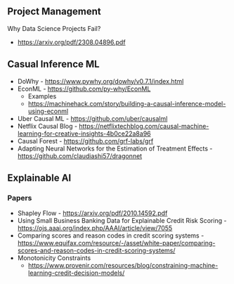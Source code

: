 ## Project Management
Why Data Science Projects Fail?
-   https://arxiv.org/pdf/2308.04896.pdf

## Casual Inference ML
- DoWhy - https://www.pywhy.org/dowhy/v0.7.1/index.html
- EconML - https://github.com/py-why/EconML
  -  Examples
  -    https://machinehack.com/story/building-a-causal-inference-model-using-econml
- Uber Causal ML - https://github.com/uber/causalml
- Netflix Causal Blog - https://netflixtechblog.com/causal-machine-learning-for-creative-insights-4b0ce22a8a96
- Causal Forest - https://github.com/grf-labs/grf
- Adapting Neural Networks for the Estimation of Treatment Effects - https://github.com/claudiashi57/dragonnet

## Explainable AI
### Papers
- Shapley Flow - https://arxiv.org/pdf/2010.14592.pdf     
- Using Small Business Banking Data for Explainable Credit Risk Scoring - https://ojs.aaai.org/index.php/AAAI/article/view/7055      
- Comparing scores and reason codes in credit scoring systems - https://www.equifax.com/resource/-/asset/white-paper/comparing-scores-and-reason-codes-in-credit-scoring-systems/     
- Monotonicity Constraints       
    - https://www.provenir.com/resources/blog/constraining-machine-learning-credit-decision-models/

